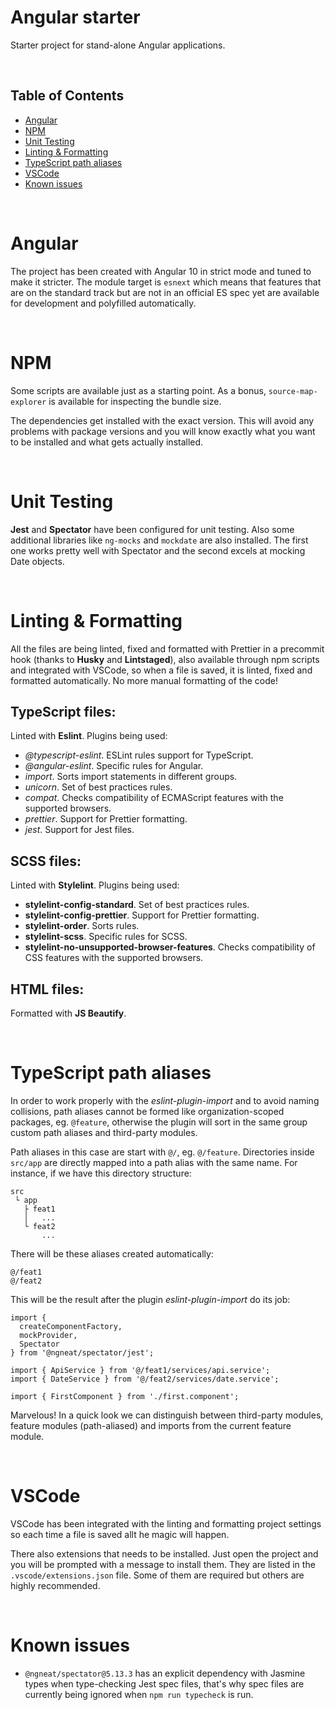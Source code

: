 # Angular starter

Starter project for stand-alone Angular applications.

<br>

## Table of Contents

- [Angular](#angular)
- [NPM](#npm)
- [Unit Testing](#unit-testing)
- [Linting & Formatting](#linting-&-formatting)
- [TypeScript path aliases](#typescript-path-aliases)
- [VSCode](#vscode)
- [Known issues](#known-issues)

<br>

# Angular

The project has been created with Angular 10 in strict mode and tuned to make it stricter. The module target is `esnext` which means that features that are on the standard track but are not in an official ES spec yet are available for development and polyfilled automatically.

<br>

# NPM

Some scripts are available just as a starting point. As a bonus, `source-map-explorer` is available for inspecting the bundle size.

The dependencies get installed with the exact version. This will avoid any problems with package versions and you will know exactly what you want to be installed and what gets actually installed.

<br>

# Unit Testing

**Jest** and **Spectator** have been configured for unit testing. Also some additional libraries like `ng-mocks` and `mockdate` are also installed. The first one works pretty well with Spectator and the second excels at mocking Date objects.

<br>

# Linting & Formatting

All the files are being linted, fixed and formatted with Prettier in a precommit hook (thanks to **Husky** and **Lintstaged**), also available through npm scripts and integrated with VSCode, so when a file is saved, it is linted, fixed and formatted automatically. No more manual formatting of the code!

## TypeScript files:

Linted with **Eslint**. Plugins being used:

- _@typescript-eslint_. ESLint rules support for TypeScript.
- _@angular-eslint_. Specific rules for Angular.
- _import_. Sorts import statements in different groups.
- _unicorn_. Set of best practices rules.
- _compat_. Checks compatibility of ECMAScript features with the supported browsers.
- _prettier_. Support for Prettier formatting.
- _jest_. Support for Jest files.

## SCSS files:

Linted with **Stylelint**. Plugins being used:

- **stylelint-config-standard**. Set of best practices rules.
- **stylelint-config-prettier**. Support for Prettier formatting.
- **stylelint-order**. Sorts rules.
- **stylelint-scss**. Specific rules for SCSS.
- **stylelint-no-unsupported-browser-features**. Checks compatibility of CSS features with the supported browsers.

## HTML files:

Formatted with **JS Beautify**.

<br>

# TypeScript path aliases

In order to work properly with the _eslint-plugin-import_ and to avoid naming collisions, path aliases cannot be formed like organization-scoped packages, eg. `@feature`, otherwise the plugin will sort in the same group custom path aliases and third-party modules.

Path aliases in this case are start with `@/`, eg. `@/feature`. Directories inside `src/app` are directly mapped into a path alias with the same name. For instance, if we have this directory structure:

```
src
 └ app
   ├ feat1
   │   ...
   └ feat2
       ...
```

There will be these aliases created automatically:

```
@/feat1
@/feat2
```

This will be the result after the plugin _eslint-plugin-import_ do its job:

```
import {
  createComponentFactory,
  mockProvider,
  Spectator
} from '@ngneat/spectator/jest';

import { ApiService } from '@/feat1/services/api.service';
import { DateService } from '@/feat2/services/date.service';

import { FirstComponent } from './first.component';
```

Marvelous! In a quick look we can distinguish between third-party modules, feature modules (path-aliased) and imports from the current feature module.

<br>

# VSCode

VSCode has been integrated with the linting and formatting project settings so each time a file is saved allt he magic will happen.

There also extensions that needs to be installed. Just open the project and you will be prompted with a message to install them. They are listed in the `.vscode/extensions.json` file. Some of them are required but others are highly recommended.

<br>

# Known issues

- `@ngneat/spectator@5.13.3` has an explicit dependency with Jasmine types when type-checking Jest spec files, that's why spec files are currently being ignored when `npm run typecheck` is run.
